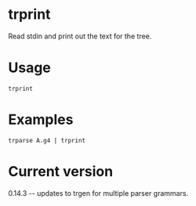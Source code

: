 # trprint

Read stdin and print out the text for the tree.

# Usage

    trprint

# Examples

    trparse A.g4 | trprint

# Current version

0.14.3 -- updates to trgen for multiple parser grammars.
